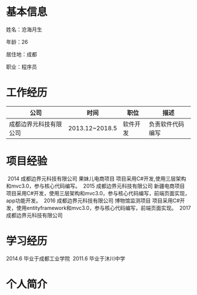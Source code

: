 # 基本信息

姓名：沧海月生  

年龄：26  

居住地：成都  

职业：程序员  

# 工作经历

公司|时间|职位|描述
-|-|-|-
成都边界元科技有限公司|2013.12~2018.5|软件开发|负责软件代码编写

# 项目经验
  2014 成都边界元科技有限公司 果妹儿电商项目 项目采用C#开发,使用三层架构和mvc3.0，参与核心代码编写。
  2015 成都边界元科技有限公司 新疆电商项目   项目采用C#开发，使用三层架构和mvc3.0，参与核心代码编写，前端页面实现，app功能开发。
  2016 成都边界元科技有限公司 博物馆监测项目 项目采用C#开发，使用entityframework和mvc3.0，参与核心代码编写，前端页面实现。
  2017 成都边界元科技有限公司 
# 学习经历
  2014.6 毕业于成都工业学院
  2011.6 毕业于沐川中学

# 个人简介

